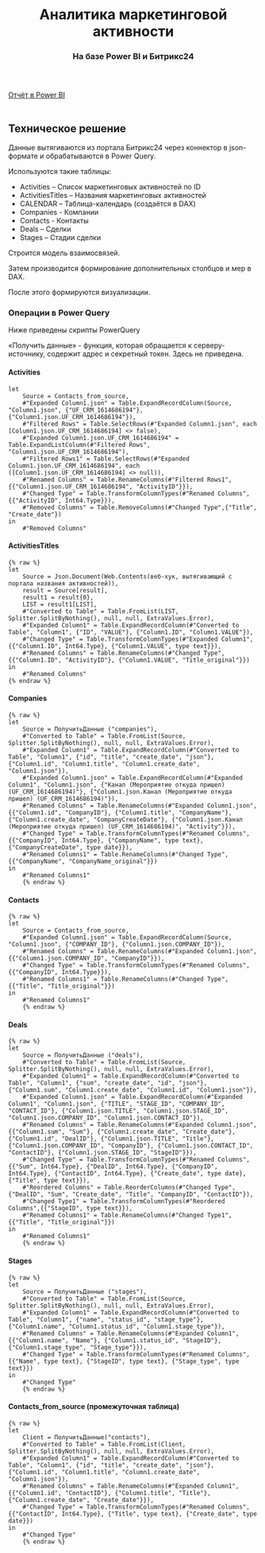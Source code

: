 <h1 align="center">Аналитика маркетинговой активности</h>
<h3 align="center">На базе Power BI и Битрикс24</h> 
<br><br>

# #
[Отчёт в Power BI](https://app.powerbi.com/view?r=eyJrIjoiY2MwNzY5ZDQtMDFiNi00NmZlLWFlNzItNzY0MzAxZmFiZTNiIiwidCI6IjA1ZjZlMTJjLWFlYmMtNDFjMi05ZDliLTRmOTJlMzg3NzUxMCIsImMiOjl9)
<br><br>

## Техническое решение

Данные вытягиваются из портала Битрикс24 через коннектор в json-формате и обрабатываются в Power Query.

Используются такие таблицы:

- Activities – Список маркетинговых активностей по ID
- ActivitiesTitles – Названия маркетинговых активностей
- CALENDAR – Таблица-календарь (создаётся в DAX)
- Companies - Компании
- Contacts - Контакты
- Deals – Сделки
- Stages – Стадии сделки

Строится модель взаимосвязей.

Затем производится формирование дополнительных столбцов и мер в DAX.

После этого формируются визуализации.


### Операции в Power Query


Ниже приведены скрипты PowerQuery

«Получить данные» - функция, которая обращается к серверу-источнику, содержит адрес и секретный токен. Здесь не приведена. 


#### Activities
~~~
let
    Source = Contacts_from_source,
    #"Expanded Column1.json" = Table.ExpandRecordColumn(Source, "Column1.json", {"UF_CRM_1614686194"}, {"Column1.json.UF_CRM_1614686194"}),
    #"Filtered Rows" = Table.SelectRows(#"Expanded Column1.json", each [Column1.json.UF_CRM_1614686194] <> false),
    #"Expanded Column1.json.UF_CRM_1614686194" = Table.ExpandListColumn(#"Filtered Rows", "Column1.json.UF_CRM_1614686194"),
    #"Filtered Rows1" = Table.SelectRows(#"Expanded Column1.json.UF_CRM_1614686194", each ([Column1.json.UF_CRM_1614686194] <> null)),
    #"Renamed Columns" = Table.RenameColumns(#"Filtered Rows1",{{"Column1.json.UF_CRM_1614686194", "ActivityID"}}),
    #"Changed Type" = Table.TransformColumnTypes(#"Renamed Columns",{{"ActivityID", Int64.Type}}),
    #"Removed Columns" = Table.RemoveColumns(#"Changed Type",{"Title", "Create_date"})
in
    #"Removed Columns"
~~~

#### ActivitiesTitles


```
{% raw %}
let
    Source = Json.Document(Web.Contents(веб-хук, вытягивающий с портала названия активностей)),
    result = Source[result],
    result1 = result{0},
    LIST = result1[LIST],
    #"Converted to Table" = Table.FromList(LIST, Splitter.SplitByNothing(), null, null, ExtraValues.Error),
    #"Expanded Column1" = Table.ExpandRecordColumn(#"Converted to Table", "Column1", {"ID", "VALUE"}, {"Column1.ID", "Column1.VALUE"}),
    #"Changed Type" = Table.TransformColumnTypes(#"Expanded Column1",{{"Column1.ID", Int64.Type}, {"Column1.VALUE", type text}}),
    #"Renamed Columns" = Table.RenameColumns(#"Changed Type",{{"Column1.ID", "ActivityID"}, {"Column1.VALUE", "Title_original"}})
in
    #"Renamed Columns"
{% endraw %}
```


#### Companies 
~~~
{% raw %}
let
    Source = ПолучитьДанные ("companies"),
    #"Converted to Table" = Table.FromList(Source, Splitter.SplitByNothing(), null, null, ExtraValues.Error),
    #"Expanded Column1" = Table.ExpandRecordColumn(#"Converted to Table", "Column1", {"id", "title", "create_date", "json"}, {"Column1.id", "Column1.title", "Column1.create_date", "Column1.json"}),
    #"Expanded Column1.json" = Table.ExpandRecordColumn(#"Expanded Column1", "Column1.json", {"Канал (Мероприятие откуда пришел) (UF_CRM_1614686194)"}, {"Column1.json.Канал (Мероприятие откуда пришел) (UF_CRM_1614686194)"}),
    #"Renamed Columns" = Table.RenameColumns(#"Expanded Column1.json",{{"Column1.id", "CompanyID"}, {"Column1.title", "CompanyName"}, {"Column1.create_date", "CompanyCreateDate"}, {"Column1.json.Канал (Мероприятие откуда пришел) (UF_CRM_1614686194)", "Activity"}}),
    #"Changed Type" = Table.TransformColumnTypes(#"Renamed Columns",{{"CompanyID", Int64.Type}, {"CompanyName", type text}, {"CompanyCreateDate", type date}}),
    #"Renamed Columns1" = Table.RenameColumns(#"Changed Type",{{"CompanyName", "CompanyName_original"}})
in
    #"Renamed Columns1"
    {% endraw %}
~~~

#### Contacts 
~~~
{% raw %}
let
    Source = Contacts_from_source,
    #"Expanded Column1.json" = Table.ExpandRecordColumn(Source, "Column1.json", {"COMPANY_ID"}, {"Column1.json.COMPANY_ID"}),
    #"Renamed Columns" = Table.RenameColumns(#"Expanded Column1.json",{{"Column1.json.COMPANY_ID", "CompanyID"}}),
    #"Changed Type" = Table.TransformColumnTypes(#"Renamed Columns",{{"CompanyID", Int64.Type}}),
    #"Renamed Columns1" = Table.RenameColumns(#"Changed Type",{{"Title", "Title_original"}})
in
    #"Renamed Columns1"
    {% endraw %}
~~~

#### Deals
~~~
{% raw %}
let
    Source = ПолучитьДанные ("deals"),
    #"Converted to Table" = Table.FromList(Source, Splitter.SplitByNothing(), null, null, ExtraValues.Error),
    #"Expanded Column1" = Table.ExpandRecordColumn(#"Converted to Table", "Column1", {"sum", "create_date", "id", "json"}, {"Column1.sum", "Column1.create_date", "Column1.id", "Column1.json"}),
    #"Expanded Column1.json" = Table.ExpandRecordColumn(#"Expanded Column1", "Column1.json", {"TITLE", "STAGE_ID", "COMPANY_ID", "CONTACT_ID"}, {"Column1.json.TITLE", "Column1.json.STAGE_ID", "Column1.json.COMPANY_ID", "Column1.json.CONTACT_ID"}),
    #"Renamed Columns" = Table.RenameColumns(#"Expanded Column1.json",{{"Column1.sum", "Sum"}, {"Column1.create_date", "Create_date"}, {"Column1.id", "DealID"}, {"Column1.json.TITLE", "Title"}, {"Column1.json.COMPANY_ID", "CompanyID"}, {"Column1.json.CONTACT_ID", "ContactID"}, {"Column1.json.STAGE_ID", "StageID"}}),
    #"Changed Type" = Table.TransformColumnTypes(#"Renamed Columns",{{"Sum", Int64.Type}, {"DealID", Int64.Type}, {"CompanyID", Int64.Type}, {"ContactID", Int64.Type}, {"Create_date", type date}, {"Title", type text}}),
    #"Reordered Columns" = Table.ReorderColumns(#"Changed Type",{"DealID", "Sum", "Create_date", "Title", "CompanyID", "ContactID"}),
    #"Changed Type1" = Table.TransformColumnTypes(#"Reordered Columns",{{"StageID", type text}}),
    #"Renamed Columns1" = Table.RenameColumns(#"Changed Type1",{{"Title", "Title_original"}})
in
    #"Renamed Columns1"
    {% endraw %}
~~~

#### Stages
~~~
{% raw %}
let
    Source = ПолучитьДанные ("stages"),
    #"Converted to Table" = Table.FromList(Source, Splitter.SplitByNothing(), null, null, ExtraValues.Error),
    #"Expanded Column1" = Table.ExpandRecordColumn(#"Converted to Table", "Column1", {"name", "status_id", "stage_type"}, {"Column1.name", "Column1.status_id", "Column1.stage_type"}),
    #"Renamed Columns" = Table.RenameColumns(#"Expanded Column1",{{"Column1.name", "Name"}, {"Column1.status_id", "StageID"}, {"Column1.stage_type", "Stage_type"}}),
    #"Changed Type" = Table.TransformColumnTypes(#"Renamed Columns",{{"Name", type text}, {"StageID", type text}, {"Stage_type", type text}})
in
    #"Changed Type"
    {% endraw %}
~~~

#### Contacts_from_source (промежуточная таблица)
~~~
{% raw %}
let
    Client = ПолучитьДанные("contacts"),
    #"Converted to Table" = Table.FromList(Client, Splitter.SplitByNothing(), null, null, ExtraValues.Error),
    #"Expanded Column1" = Table.ExpandRecordColumn(#"Converted to Table", "Column1", {"id", "title", "create_date", "json"}, {"Column1.id", "Column1.title", "Column1.create_date", "Column1.json"}),
    #"Renamed Columns" = Table.RenameColumns(#"Expanded Column1",{{"Column1.id", "ContactID"}, {"Column1.title", "Title"}, {"Column1.create_date", "Create_date"}}),
    #"Changed Type" = Table.TransformColumnTypes(#"Renamed Columns",{{"ContactID", Int64.Type}, {"Title", type text}, {"Create_date", type date}})
in
    #"Changed Type"
    {% endraw %}
~~~
